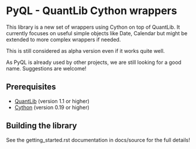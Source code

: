 PyQL - QuantLib Cython wrappers
===============================

This library is a new set of wrappers using Cython on top of QuantLib.
It currently focuses on useful simple objects like Date, Calendar but
might be extended to more complex wrappers if needed.

This is still considered as alpha version even if it works quite well.

As PyQL is already used by other projects, we are still looking for a good
name. Suggestions are welcome!

Prerequisites
-------------

* [QuantLib](http://www.quantlib.org) (version 1.1 or higher)
* [Cython](http://www.cython.org) (version 0.19 or higher)

Building the library
--------------------

See the getting_started.rst documentation in docs/source for the 
full details!